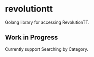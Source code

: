 # revolutiontt
Golang library for accessing RevolutionTT.

## Work in Progress

Currently support Searching by Category.
